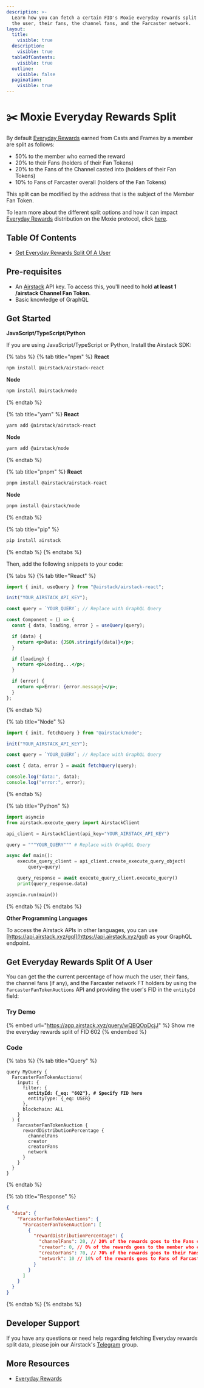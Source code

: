 ```yaml
---
description: >-
  Learn how you can fetch a certain FID's Moxie everyday rewards split between
  the user, their fans, the channel fans, and the Farcaster network.
layout:
  title:
    visible: true
  description:
    visible: true
  tableOfContents:
    visible: true
  outline:
    visible: false
  pagination:
    visible: true
---
```


# ✂️ Moxie Everyday Rewards Split

By default [Everyday Rewards](https://build.moxie.xyz/the-moxie-protocol/everyday-rewards) earned from Casts and Frames by a member are split as follows:

* 50% to the member who earned the reward
* 20% to their Fans (holders of their Fan Tokens)
* 20% to the Fans of the Channel casted into (holders of their Fan Tokens)
* 10% to Fans of Farcaster overall (holders of the Fan Tokens)

This split can be modified by the address that is the subject of the Member Fan Token.

To learn more about the different split options and how it can impact [Everyday Rewards](https://build.moxie.xyz/the-moxie-protocol/everyday-rewards) distribution on the Moxie protocol, click [here](https://developer.moxie.xyz/learn/technical-deep-dive/rewards-split).

## Table Of Contents

* [Get Everyday Rewards Split Of A User](moxie-everyday-rewards-split.md#get-everyday-rewards-split-of-a-user)

## Pre-requisites

* An [Airstack](https://airstack.xyz/) API key. To access this, you'll need to hold **at least 1 /airstack Channel Fan Token**.
* Basic knowledge of GraphQL

## Get Started

**JavaScript/TypeScript/Python**

If you are using JavaScript/TypeScript or Python, Install the Airstack SDK:

{% tabs %}
{% tab title="npm" %}
**React**

```sh
npm install @airstack/airstack-react
```

**Node**

```sh
npm install @airstack/node
```
{% endtab %}

{% tab title="yarn" %}
**React**

```sh
yarn add @airstack/airstack-react
```

**Node**

```sh
yarn add @airstack/node
```
{% endtab %}

{% tab title="pnpm" %}
**React**

```sh
pnpm install @airstack/airstack-react
```

**Node**

```sh
pnpm install @airstack/node
```
{% endtab %}

{% tab title="pip" %}
```sh
pip install airstack
```
{% endtab %}
{% endtabs %}

Then, add the following snippets to your code:

{% tabs %}
{% tab title="React" %}
```jsx
import { init, useQuery } from "@airstack/airstack-react";

init("YOUR_AIRSTACK_API_KEY");

const query = `YOUR_QUERY`; // Replace with GraphQL Query

const Component = () => {
  const { data, loading, error } = useQuery(query);

  if (data) {
    return <p>Data: {JSON.stringify(data)}</p>;
  }

  if (loading) {
    return <p>Loading...</p>;
  }

  if (error) {
    return <p>Error: {error.message}</p>;
  }
};
```
{% endtab %}

{% tab title="Node" %}
```javascript
import { init, fetchQuery } from "@airstack/node";

init("YOUR_AIRSTACK_API_KEY");

const query = `YOUR_QUERY`; // Replace with GraphQL Query

const { data, error } = await fetchQuery(query);

console.log("data:", data);
console.log("error:", error);
```
{% endtab %}

{% tab title="Python" %}
```python
import asyncio
from airstack.execute_query import AirstackClient

api_client = AirstackClient(api_key="YOUR_AIRSTACK_API_KEY")

query = """YOUR_QUERY""" # Replace with GraphQL Query

async def main():
    execute_query_client = api_client.create_execute_query_object(
        query=query)

    query_response = await execute_query_client.execute_query()
    print(query_response.data)

asyncio.run(main())
```
{% endtab %}
{% endtabs %}

**Other Programming Languages**

To access the Airstack APIs in other languages, you can use [https://api.airstack.xyz/gql](https://api.airstack.xyz/gql) as your GraphQL endpoint.

## Get Everyday Rewards Split Of A User

You can get the the current percentage of how much the user, their fans, the channel fans (if any), and the Farcaster network FT holders by using the `FarcasterFanTokenAuctions` API and providing the user's FID in the `entityId` field:

### Try Demo

{% embed url="https://app.airstack.xyz/query/wQBQOpDcjJ" %}
Show me the everyday rewards split of FID 602
{% endembed %}

### Code

{% tabs %}
{% tab title="Query" %}
<pre class="language-graphql"><code class="lang-graphql">query MyQuery {
  FarcasterFanTokenAuctions(
    input: {
      filter: {
<strong>        entityId: {_eq: "602"}, # Specify FID here
</strong>        entityType: {_eq: USER}
      },
      blockchain: ALL
    }
  ) {
    FarcasterFanTokenAuction {
      rewardDistributionPercentage {
        channelFans
        creator
        creatorFans
        network
      }
    }
  }
}
</code></pre>
{% endtab %}

{% tab title="Response" %}
```json
{
  "data": {
    "FarcasterFanTokenAuctions": {
      "FarcasterFanTokenAuction": [
        {
          "rewardDistributionPercentage": {
            "channelFans": 20, // 20% of the rewards goes to the Fans of the Channel casted into
            "creator": 0, // 0% of the rewards goes to the member who earned the reward
            "creatorFans": 70, // 70% of the rewards goes to their Fans (holders of their Fan Tokens)
            "network": 10 // 10% of the rewards goes to Fans of Farcaster overall (holders of the Fan Tokens)
          }
        }
      ]
    }
  }
}
```
{% endtab %}
{% endtabs %}

## Developer Support

If you have any questions or need help regarding fetching Everyday rewards split data, please join our Airstack's [Telegram](https://t.me/+1k3c2FR7z51mNDRh) group.

## More Resources

* [Everyday Rewards](https://build.moxie.xyz/the-moxie-protocol/everyday-rewards)
